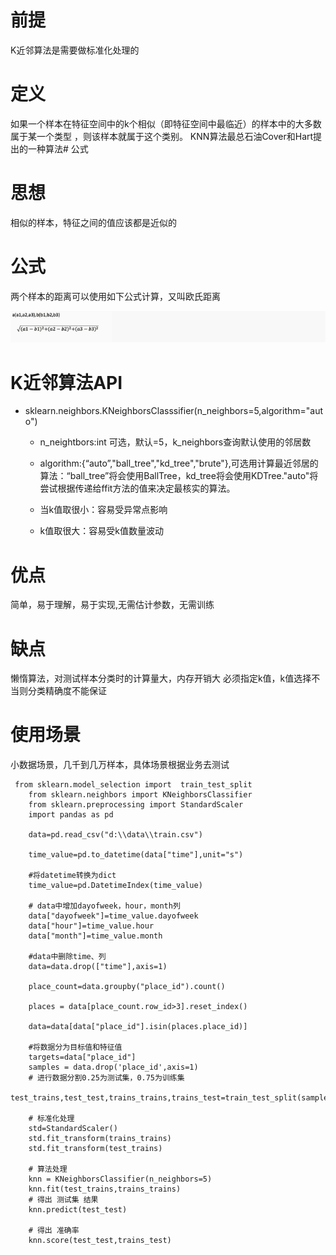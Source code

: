 # 前提
K近邻算法是需要做标准化处理的

# 定义
如果一个样本在特征空间中的k个相似（即特征空间中最临近）的样本中的大多数属于某一个类型 ，则该样本就属于这个类别。
KNN算法最总石油Cover和Hart提出的一种算法# 公式

# 思想
相似的样本，特征之间的值应该都是近似的

# 公式
两个样本的距离可以使用如下公式计算，又叫欧氏距离

![title](https://raw.githubusercontent.com/anbylau2130/gitnoteImages/master/gitnoteImages/2019/04/02/1554174743935-1554174743938.png)
# K近邻算法API

- sklearn.neighbors.KNeighborsClasssifier(n_neighbors=5,algorithm="auto")
    - n_neightbors:int 可选，默认=5，k_neighbors查询默认使用的邻居数
    - algorithm:{“auto”,"ball_tree","kd_tree","brute"},可选用计算最近邻居的算法：“ball_tree”将会使用BallTree，kd_tree将会使用KDTree."auto"将尝试根据传递给ffit方法的值来决定最核实的算法。
    
    - 当k值取很小：容易受异常点影响
    - k值取很大：容易受k值数量波动

# 优点
简单，易于理解，易于实现,无需估计参数，无需训练

# 缺点

懒惰算法，对测试样本分类时的计算量大，内存开销大
必须指定k值，k值选择不当则分类精确度不能保证

# 使用场景

小数据场景，几千到几万样本，具体场景根据业务去测试


```
 from sklearn.model_selection import  train_test_split
    from sklearn.neighbors import KNeighborsClassifier
    from sklearn.preprocessing import StandardScaler
    import pandas as pd

    data=pd.read_csv("d:\\data\\train.csv")

    time_value=pd.to_datetime(data["time"],unit="s")

    #将datetime转换为dict
    time_value=pd.DatetimeIndex(time_value)

    # data中增加dayofweek，hour，month列
    data["dayofweek"]=time_value.dayofweek
    data["hour"]=time_value.hour
    data["month"]=time_value.month

    #data中删除time、列
    data=data.drop(["time"],axis=1)

    place_count=data.groupby("place_id").count()

    places = data[place_count.row_id>3].reset_index()

    data=data[data["place_id"].isin(places.place_id)]

    #将数据分为目标值和特征值
    targets=data["place_id"]
    samples = data.drop('place_id',axis=1)
    # 进行数据分割0.25为测试集，0.75为训练集
    test_trains,test_test,trains_trains,trains_test=train_test_split(samples,targets,test_size=0.25)

    # 标准化处理
    std=StandardScaler()
    std.fit_transform(trains_trains)
    std.fit_transform(test_trains)

    # 算法处理
    knn = KNeighborsClassifier(n_neighbors=5)
    knn.fit(test_trains,trains_trains)
    # 得出 测试集 结果
    knn.predict(test_test)

    # 得出 准确率
    knn.score(test_test,trains_test)

```